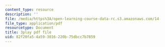 ```yaml
---
content_type: resource
description: ''
file: /media/https%3A/open-learning-course-data-rc.s3.amazonaws.com/14-01sc-principles-of-microeconomics-fall-2011/82f20fa54a593016220b75dbcc7b7859_H3_TYEeswuM.pdf
file_type: application/pdf
resourcetype: Document
title: 3play pdf file
uid: 82f20fa5-4a59-3016-220b-75dbcc7b7859
---
```

